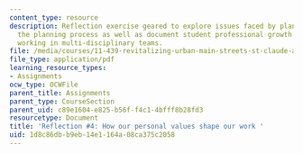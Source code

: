 ```yaml
---
content_type: resource
description: Reflection exercise geared to explore issues faced by planners during
  the planning process as well as document student professional growth and experiences
  working in multi-disciplinary teams.
file: /media/courses/11-439-revitalizing-urban-main-streets-st-claude-avenue-new-orleans-spring-2009/1d8c86dbb9eb14e1164a08ca375c2058_MIT11_439s09_assn04_reflection04.pdf
file_type: application/pdf
learning_resource_types:
- Assignments
ocw_type: OCWFile
parent_title: Assignments
parent_type: CourseSection
parent_uid: c89e1604-e825-b56f-f4c1-4bfff8b28fd3
resourcetype: Document
title: 'Reflection #4: How our personal values shape our work '
uid: 1d8c86db-b9eb-14e1-164a-08ca375c2058
---
```

